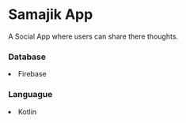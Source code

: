 # Samajik App
A Social App where users can share there thoughts.

### Database
<li>Firebase</li>

### Languague
<li>Kotlin</li>
